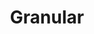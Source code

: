 ---
live: "#_"
work: E-commerce Platform
title: Granular
description: Built a comprehensive e-commerce platform for artisan coffee roasters, featuring subscription management, inventory tracking, and customer personalization.  
intro:  
  - paragraphs:  
      - "For this project, Granular Coffee Co. approached us to build a modern e-commerce platform that would showcase their premium artisan coffee beans while providing seamless subscription and ordering experiences."  
      - "Their goal was to create an intuitive platform that would increase online sales by 150% and launch a subscription service targeting 1,000 subscribers within 6 months. Key objectives included inventory automation, personalized recommendations, and mobile-first design."  
      - "Our approach focused on user experience design and technical architecture that would scale with their growing business. We prioritized fast load times, intuitive navigation, and conversion optimization throughout the customer journey."  
outro:  
  - paragraphs:  
      - "The platform exceeded all targets, achieving 180% increase in online sales and reaching 1,240 subscribers within 5 months. The automated inventory system reduced manual work by 75%, and mobile conversions improved by 220%."  

process:
  - title: "Research & Strategy"
    paragraphs:
      - "Conducted competitive analysis of 15 coffee e-commerce sites and interviewed 32 coffee enthusiasts to understand purchasing behaviors and subscription preferences."
      - "Mapped the complete customer journey from discovery to repeat purchases, identifying 8 key optimization opportunities for conversion improvement."
  - title: "Design & Prototyping"
    paragraphs:
      - "Created user personas for different customer segments (casual drinkers, coffee connoisseurs, gift buyers) and designed tailored experiences for each."
      - "Built interactive prototypes and conducted usability testing with 28 participants, iterating on checkout flow and product discovery features."
  - title: "Development & Optimization"
    paragraphs:
      - "Implemented the platform using Next.js and Shopify, with custom inventory management and subscription systems."
      - "Optimized for Core Web Vitals achieving 95+ performance scores and implemented A/B testing that improved conversion rates by 35%."
highlights:  
  - title: "The breakthrough was implementing personalized coffee recommendations that increased average order value by 45%."  
    paragraphs:  
      - "By analyzing customer preferences and purchase history, we created a recommendation engine that suggested complementary products and brewing methods."  
      - "The subscription management system became a key differentiator, allowing customers to easily modify delivery schedules and coffee selections, resulting in 92% subscription retention."  

projectData:  
  - client: "Granular Coffee Co."  
    service: "E-commerce Platform"  
    sector: "Food & Beverage"  
    year: "2024"
    tools: "Figma, Next.js, Shopify, Google Analytics"
results:
  - metric: "Online Sales Increase"
    value: "180%"
    improvement: "+30% above target"
  - metric: "Subscription Customers"
    value: "1,240"
    improvement: "124% of target goal"
  - metric: "Mobile Conversion Rate"
    value: "8.2%"
    improvement: "+220% vs previous site"
  - metric: "Average Order Value"
    value: "$67"
    improvement: "+45% with recommendations"  

credits:  
  - name: "Jordan Thompson"  
    role: "Branding & Visual Identity"  
  - name: "Sophie Carter"  
    role: "Web Development"  

images:
  - url: "/work/granular/1.jpeg"
    alt: "Granular Coffee e-commerce homepage featuring premium coffee subscription options"
  - url: "/work/granular/2.jpeg"
    alt: "Coffee product detail page with personalized brewing recommendations"
  - url: "/work/granular/3.jpeg"
    alt: "Subscription management dashboard showing delivery preferences and coffee selection"
thumbnail:
  url: "/work/granular/thumbnail.jpeg"
  alt: "Granular Coffee e-commerce platform project thumbnail"
---